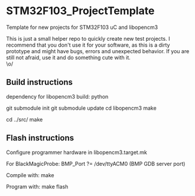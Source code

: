 # STM32F103_ProjectTemplate

Template for new projects for STM32F103 uC and libopencm3

This is just a small helper repo to quickly create new test projects. I recommend that you don't use it for your software, as this is a dirty prototype and might have bugs, errors and unexpected behavior. If you are still not afraid, use it and do something cute with it.  
\o/

## Build instructions
dependency for libopencm3 build: python

git submodule init
git submodule update
cd libopencm3
make

cd ../src/
make

## Flash instructions
Configure programmer hardware in libopencm3.target.mk

For BlackMagicProbe:
BMP_Port ?= /dev/ttyACM0 (BMP GDB server port)

Compile with:
 make

Program with:
 make flash

